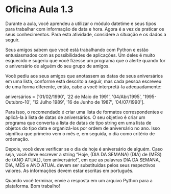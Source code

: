 # Oficina Aula 1.3

Durante a aula, você aprendeu a utilizar o módulo datetime e seus tipos para trabalhar com informação de data e hora. Agora é a vez de praticar os seus conhecimentos. Para esta atividade, considere a situação e os dados a seguir.

Seus amigos sabem que você está trabalhando com Python e estão entusiasmados com as possibilidades de aplicações. Um deles é muito esquecido e sugeriu que você fizesse um programa que o alerte quando for o aniversário de alguém do seu grupo de amigos.

Você pediu aos seus amigos que anotassem as datas de seus aniversários em uma lista, conforme está descrito a seguir, mas cada pessoa escreveu de uma forma diferente, então, cabe a você interpretá-la adequadamente:

aniversários = ['01/02/1990', '22 de Maio de 1991', '04/Abr/1995', '1995-Outubro-10', '12 Julho 1989', '16 de Junho de 1987', '04/07/1990'].

Para isso, o recomendado é criar uma lista de formatos correspondentes e aplicá-la à lista de datas de aniversários. O seu objetivo é criar um programa que converta a lista de datas de tipo string em uma lista de objetos do tipo data e organizá-los por ordem de aniversário no ano. Isso significa que primeiro vem o mês e, em seguida, o dia como critério de ordenação.

Depois, você deve verificar se o dia de hoje é aniversário de alguém. Caso seja, você deve escrever a string “Hoje, (DIA DA SEMANA) (DIA) de (MÊS) de (ANO ATUAL), tem aniversário!”, em que as palavras DIA DA SEMANA, DIA, MÊS e ANO ATUAL devem ser substituídas pelos seus respectivos valores. As informações devem estar escritas em português.

Quando você terminar, envie a resposta em um arquivo Python para a plataforma. Bom trabalho!
